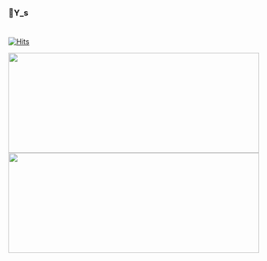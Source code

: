 ### 👋Y_s
#
<!--
**WeeYoungSeok/WeeYoungSeok** is a ✨ _special_ ✨ repository because its `README.md` (this file) appears on your GitHub profile.

Here are some ideas to get you started:

- 🔭 I’m currently working on ...
- 🌱 I’m currently learning ...
- 👯 I’m looking to collaborate on ...
- 🤔 I’m looking for help with ...
- 💬 Ask me about ...
- 📫 How to reach me: ...
- 😄 Pronouns: ...
- ⚡ Fun fact: ...
-->
[![Hits](https://hits.seeyoufarm.com/api/count/incr/badge.svg?url=https%3A%2F%2Fgithub.com%2FWeeYoungSeok&count_bg=%2379C83D&title_bg=%23555555&icon=&icon_color=%23E7E7E7&title=hits&edge_flat=false)](https://hits.seeyoufarm.com)
<br/>

<div align="left">
<img src="https://github-readme-stats.vercel.app/api?username=WeeYoungSeok" height="200px" width="500px"/>
<img src="https://github-readme-stats.vercel.app/api/top-langs/?username=WeeYoungSeok&layout=compact&theme=tokyonight" height="200px" width="500px"/>
</div>
